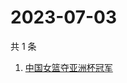 # 2023-07-03

共 1 条

<!-- BEGIN -->
<!-- 最后更新时间 Mon Jul 03 2023 06:08:11 GMT+0800 (China Standard Time) -->

1. [中国女篮夺亚洲杯冠军](https://www.zhihu.com/search?q=中国女篮夺亚洲杯冠军)

<!-- END -->
